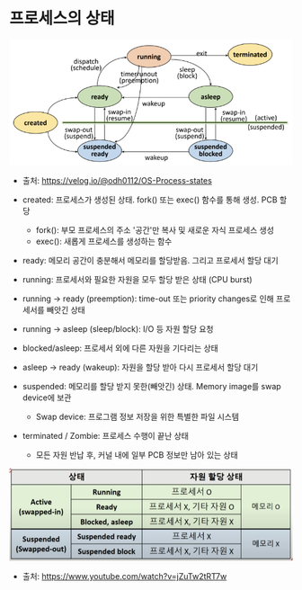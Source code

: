 # 프로세스의 상태

![0](./26-images/process_state.PNG)
- 출처: https://velog.io/@odh0112/OS-Process-states

- created: 프로세스가 생성된 상태. fork() 또는 exec() 함수를 통해 생성. PCB 할당
  - fork(): 부모 프로세스의 주소 '공간'만 복사 및 새로운 자식 프로세스 생성
  - exec(): 새롭게 프로세스를 생성하는 함수

- ready: 메모리 공간이 충분해서 메모리를 할당받음. 그리고 프로세서 할당 대기
- running: 프로세서와 필요한 자원을 모두 할당 받은 상태 (CPU burst)
- running -> ready (preemption): time-out 또는 priority changes로 인해 프로세서를 빼앗긴 상태
- running -> asleep (sleep/block): I/O 등 자원 할당 요청
- blocked/asleep: 프로세서 외에 다른 자원을 기다리는 상태
- asleep -> ready (wakeup): 자원을 할당 받아 다시 프로세서 할당 대기
- suspended: 메모리를 할당 받지 못한(빼앗긴) 상태. Memory image를 swap device에 보관
  - Swap device: 프로그램 정보 저장을 위한 특별한 파일 시스템
- terminated / Zombie: 프로세스 수행이 끝난 상태
  - 모든 자원 반납 후, 커널 내에 일부 PCB 정보만 남아 있는 상태

![1](./26-images/process_state_table.PNG)
- 출처: https://www.youtube.com/watch?v=jZuTw2tRT7w
